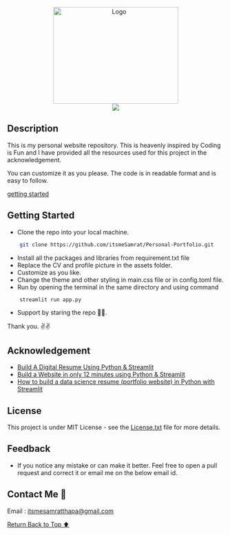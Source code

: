 <div align="center">
    <a href="https://github.com/itsmeSamrat" target="_blank">
        <img src="https://images.unsplash.com/photo-1502945015378-0e284ca1a5be?ixlib=rb-4.0.3&ixid=MnwxMjA3fDB8MHxwaG90by1wYWdlfHx8fGVufDB8fHx8&auto=format&fit=crop&w=1470&q=80" 
        alt="Logo" width="290" height="225">
    </a>
</div>

<div align="center">
<img src="https://readme-typing-svg.demolab.com?font=Fira+Code&duration=2000&pause=3000&center=true&vCenter=true&width=435&lines=Personal+Portfolio">
</div>

## Description

This is my personal website repository. This is heavenly inspired by Coding is Fun and I have provided all the resources used for this project in the acknowledgement.

You can customize it as you please. The code is in readable format and is easy to follow.

[getting started](#getting-started)

## Getting Started

- Clone the repo into your local machine.

```bash
    git clone https://github.com/itsmeSamrat/Personal-Portfolio.git
```

- Install all the packages and libraries from requirement.txt file
- Replace the CV and profile picture in the assets folder.
- Customize as you like.
- Change the theme and other styling in main.css file or in config.toml file.
- Run by opening the terminal in the same directory and using command

```bash
    streamlit run app.py
```

- Support by staring the repo 🙂😁.

Thank you. ✌✌

## Acknowledgement

- [Build A Digital Resume Using Python & Streamlit](https://www.youtube.com/watch?v=BXAeMICmUSQ&t=444s)
- [Build a Website in only 12 minutes using Python & Streamlit](https://www.youtube.com/watch?v=VqgUkExPvLY&t=65s)
- [How to build a data science resume (portfolio website) in Python with Streamlit](https://www.youtube.com/watch?v=evnNNGWETtg)

## License

This project is under MIT License - see the [License.txt](https://github.com/itsmeSamrat/Personal-Portfolio/blob/main/license.txt) file for more details.

## Feedback

- If you notice any mistake or can make it better. Feel free to open a pull request and correct it or email me on the below email id.

## Contact Me 📨

Email : [itsmesamratthapa@gmail.com](mailto:itsmesamratthapa@gmail.com)

<!-- Back to the top -->

[Return Back to Top ⬆️](#getting-started)
